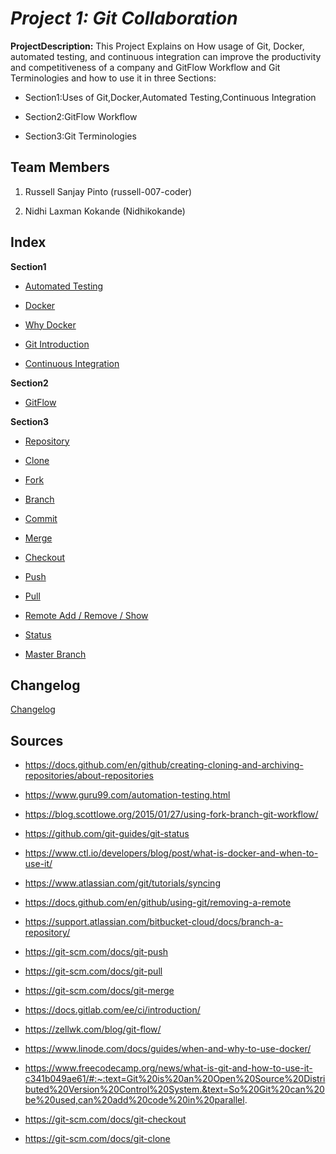 # ***Project 1: Git Collaboration***

**ProjectDescription:** This Project Explains on How usage of Git, Docker, automated testing, and continuous integration can improve the productivity and competitiveness of a company and GitFlow Workflow and Git Terminologies and how to use it in three Sections:

- Section1:Uses of Git,Docker,Automated Testing,Continuous Integration

- Section2:GitFlow Workflow

- Section3:Git Terminologies

## Team Members

1. Russell Sanjay Pinto (russell-007-coder)

2. Nidhi Laxman Kokande (Nidhikokande)

## Index

**Section1**

- [Automated Testing](Automated_Testing.md)

- [Docker](Docker.md)

- [Why Docker](Why_%20docker.md)

- [Git Introduction](Git_introduction.md)

- [Continuous Integration](Continuous_integration.md)

**Section2**

- [GitFlow](gitFlow.md)

**Section3**

- [Repository](Repository.md)

- [Clone](Clone.md)

- [Fork](Fork.md)

- [Branch](Branch.md)

- [Commit](commit.md)

- [Merge](Merge.md)

- [Checkout](Git_checkout.md)

- [Push](push.md)

- [Pull](Pull.md)

- [Remote Add / Remove / Show](Remote_Add_Remote_Show.md)

- [Status](Status.md)

- [Master Branch](Master_Branch.md)

## Changelog

[Changelog](Changelog.md)

## Sources

- https://docs.github.com/en/github/creating-cloning-and-archiving-repositories/about-repositories

- https://www.guru99.com/automation-testing.html

- https://blog.scottlowe.org/2015/01/27/using-fork-branch-git-workflow/

- https://github.com/git-guides/git-status

- https://www.ctl.io/developers/blog/post/what-is-docker-and-when-to-use-it/

- https://www.atlassian.com/git/tutorials/syncing

- https://docs.github.com/en/github/using-git/removing-a-remote

- https://support.atlassian.com/bitbucket-cloud/docs/branch-a-repository/

- https://git-scm.com/docs/git-push

- https://git-scm.com/docs/git-pull

- https://git-scm.com/docs/git-merge

- https://docs.gitlab.com/ee/ci/introduction/

- https://zellwk.com/blog/git-flow/

- https://www.linode.com/docs/guides/when-and-why-to-use-docker/

- https://www.freecodecamp.org/news/what-is-git-and-how-to-use-it-c341b049ae61/#:~:text=Git%20is%20an%20Open%20Source%20Distributed%20Version%20Control%20System.&text=So%20Git%20can%20be%20used,can%20add%20code%20in%20parallel.

- https://git-scm.com/docs/git-checkout

- https://git-scm.com/docs/git-clone

